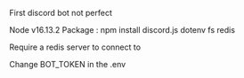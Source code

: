 First discord bot not perfect

Node v16.13.2
Package : npm install discord.js dotenv fs redis

Require a redis server to connect to

Change BOT_TOKEN in the .env